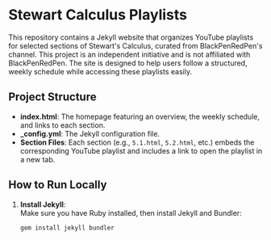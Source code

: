 # Stewart Calculus Playlists

This repository contains a Jekyll website that organizes YouTube playlists for selected sections of Stewart's Calculus, curated from BlackPenRedPen's channel. This project is an independent initiative and is not affiliated with BlackPenRedPen. The site is designed to help users follow a structured, weekly schedule while accessing these playlists easily.

## Project Structure

- **index.html**: The homepage featuring an overview, the weekly schedule, and links to each section.
- **_config.yml**: The Jekyll configuration file.
- **Section Files**: Each section (e.g., `5.1.html`, `5.2.html`, etc.) embeds the corresponding YouTube playlist and includes a link to open the playlist in a new tab.


## How to Run Locally

1. **Install Jekyll**:  
   Make sure you have Ruby installed, then install Jekyll and Bundler:
   ```bash
   gem install jekyll bundler
